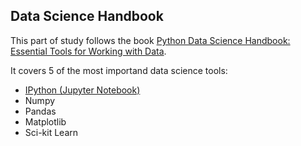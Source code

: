 ## Data Science Handbook

This part of study follows the book [Python Data Science Handbook: Essential Tools for Working with Data](http://shop.oreilly.com/product/0636920034919.do).

It covers 5 of the most importand data science tools:

- [IPython (Jupyter Notebook)](ipython)
- Numpy
- Pandas
- Matplotlib
- Sci-kit Learn